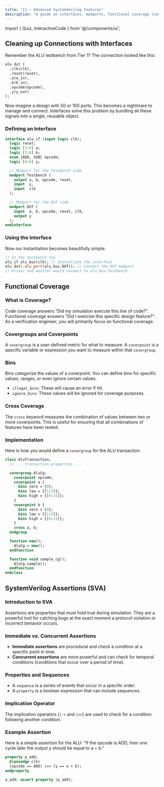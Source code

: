 ```yaml
---
title: "I1 – Advanced SystemVerilog Features"
description: "A guide on interfaces, modports, functional coverage (covergroups), and assertions (SVA)."
---
```


import { Quiz, InteractiveCode } from '@/components/ui';

## Cleaning up Connections with Interfaces

Remember the ALU testbench from Tier 1? The connection looked like this:

```systemverilog
alu dut (
  .clk(clk),
  .reset(reset),
  .a(a_in),
  .b(b_in),
  .opcode(opcode),
  .y(y_out)
);
```
Now imagine a design with 50 or 100 ports. This becomes a nightmare to manage and connect. Interfaces solve this problem by bundling all these signals into a single, reusable object.

### Defining an Interface

```systemverilog
interface alu_if (input logic clk);
  logic reset;
  logic [3:0] a;
  logic [3:0] b;
  enum {ADD, SUB} opcode;
  logic [4:0] y;

  // Modport for the Testbench side
  modport Testbench (
    output a, b, opcode, reset,
    input  y,
    input  clk
  );

  // Modport for the DUT side
  modport DUT (
    input  a, b, opcode, reset, clk,
    output y
  );
endinterface
```

### Using the Interface

Now our instantiation becomes beautifully simple:

```systemverilog
// In the testbench top
alu_if alu_bus(clk); // Instantiate the interface
alu dut(.alu_port(alu_bus.DUT)); // Connect the DUT modport
// Driver and monitor would connect to alu_bus.Testbench
```

## Functional Coverage

### What is Coverage?

Code coverage answers "Did my simulation execute this line of code?". Functional coverage answers "Did I exercise this specific design feature?". As a verification engineer, you will primarily focus on functional coverage.

### Covergroups and Coverpoints

A `covergroup` is a user-defined metric for what to measure. A `coverpoint` is a specific variable or expression you want to measure within that `covergroup`.

### Bins

Bins categorize the values of a coverpoint. You can define bins for specific values, ranges, or even ignore certain values.

- `illegal_bins`: These will cause an error if hit.
- `ignore_bins`: These values will be ignored for coverage purposes.

### Cross Coverage

The `cross` keyword measures the combination of values between two or more coverpoints. This is useful for ensuring that all combinations of features have been tested.

### Implementation

Here is how you would define a `covergroup` for the ALU transaction:

```systemverilog
class AluTransaction;
  // ... transaction properties ...

  covergroup AluCg;
    coverpoint opcode;
    coverpoint a {
      bins zero = {0};
      bins low = {[1:5]};
      bins high = {[6:15]};
    }
    coverpoint b {
      bins zero = {0};
      bins low = {[1:5]};
      bins high = {[6:15]};
    }
    cross a, b;
  endgroup

  function new();
    AluCg = new();
  endfunction

  function void sample_cg();
    AluCg.sample();
  endfunction
endclass
```

## SystemVerilog Assertions (SVA)

### Introduction to SVA

Assertions are properties that must hold true during simulation. They are a powerful tool for catching bugs at the exact moment a protocol violation or incorrect behavior occurs.

### Immediate vs. Concurrent Assertions

- **Immediate assertions** are procedural and check a condition at a specific point in time.
- **Concurrent assertions** are more powerful and can check for temporal conditions (conditions that occur over a period of time).

### Properties and Sequences

- A `sequence` is a series of events that occur in a specific order.
- A `property` is a boolean expression that can include sequences.

### Implication Operator

The implication operators (`|->` and `|=>`) are used to check for a condition following another condition.

### Example Assertion

Here is a simple assertion for the ALU: "If the opcode is ADD, then one cycle later the output y should be equal to a + b."

```systemverilog
property p_add;
  @(posedge clk)
  (opcode == ADD) |=> (y == a + b);
endproperty

a_add: assert property (p_add);
```
